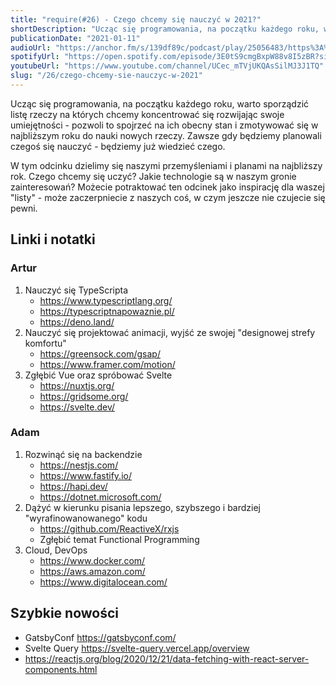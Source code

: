 ```yaml
---
title: "require(#26) - Czego chcemy się nauczyć w 2021?"
shortDescription: "Ucząc się programowania, na początku każdego roku, warto sporządzić listę rzeczy na których chcemy koncentrować się rozwijając swoje umiejętności - pozwoli to spojrzeć na ich obecny stan i zmotywować się w najbliższym roku do nauki nowych rzeczy. Zawsze gdy będziemy planowali czegoś się nauczyć - będziemy już wiedzieć czego. \n\nW tym odcinku dzielimy się naszymi przemyśleniami i planami na najbliższy rok. Czego chcemy się uczyć? Jakie technologie są w naszym gronie zainteresowań? Możecie potraktować ten odcinek jako inspirację dla waszej \"listy\" - może zaczerpniecie z naszych coś, w czym jeszcze nie czujecie się pewni."
publicationDate: "2021-01-11"
audioUrl: "https://anchor.fm/s/139df89c/podcast/play/25056483/https%3A%2F%2Fd3ctxlq1ktw2nl.cloudfront.net%2Fstaging%2F2021-0-11%2F24a3755a-0090-7146-44d6-46dcd57d99f7.mp3"
spotifyUrl: "https://open.spotify.com/episode/3E0tS9cmgBxpW88v8I5zBR?si=VcNS_dmPRuWZyJJU3ft7bQ"
youtubeUrl: "https://www.youtube.com/channel/UCec_mTVjUKQAsSilMJ3J1TQ"
slug: "/26/czego-chcemy-sie-nauczyc-w-2021"
---
```


Ucząc się programowania, na początku każdego roku, warto sporządzić listę rzeczy na których chcemy koncentrować się rozwijając swoje umiejętności - pozwoli to spojrzeć na ich obecny stan i zmotywować się w najbliższym roku do nauki nowych rzeczy. Zawsze gdy będziemy planowali czegoś się nauczyć - będziemy już wiedzieć czego.

W tym odcinku dzielimy się naszymi przemyśleniami i planami na najbliższy rok. Czego chcemy się uczyć? Jakie technologie są w naszym gronie zainteresowań? Możecie potraktować ten odcinek jako inspirację dla waszej "listy" - może zaczerpniecie z naszych coś, w czym jeszcze nie czujecie się pewni.

## Linki i notatki

### Artur

1. Nauczyć się TypeScripta
   - https://www.typescriptlang.org/
   - https://typescriptnapowaznie.pl/
   - https://deno.land/
2. Nauczyć się projektować animacji, wyjść ze swojej "designowej strefy komfortu"
   - https://greensock.com/gsap/
   - https://www.framer.com/motion/
3. Zgłębić Vue oraz spróbować Svelte
   - https://nuxtjs.org/
   - https://gridsome.org/
   - https://svelte.dev/

### Adam

1. Rozwinąć się na backendzie
   - https://nestjs.com/
   - https://www.fastify.io/
   - https://hapi.dev/
   - https://dotnet.microsoft.com/
2. Dążyć w kierunku pisania lepszego, szybszego i bardziej "wyrafinowanowanego" kodu
   - https://github.com/ReactiveX/rxjs
   - Zgłębić temat Functional Programming
3. Cloud, DevOps
   - https://www.docker.com/
   - https://aws.amazon.com/
   - https://www.digitalocean.com/

## Szybkie nowości

- GatsbyConf https://gatsbyconf.com/
- Svelte Query https://svelte-query.vercel.app/overview
- https://reactjs.org/blog/2020/12/21/data-fetching-with-react-server-components.html

